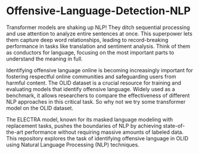 # Offensive-Language-Detection-NLP

Transformer models are shaking up NLP! They ditch sequential processing and use attention to analyze entire sentences at once. This superpower lets them capture deep word relationships, leading to record-breaking performance in tasks like translation and sentiment analysis. Think of them as conductors for language, focusing on the most important parts to understand the meaning in full.

Identifying offensive language online is becoming increasingly important for fostering respectful online communities and safeguarding users from harmful content. The OLID dataset is a crucial resource for training and evaluating models that identify offensive language.  Widely used as a benchmark, it allows researchers to compare the effectiveness of different NLP approaches in this critical task. So why not we try some transformer model on the OLID dataset.

The ELECTRA model, known for its masked language modeling with replacement tasks, pushes the boundaries of NLP by achieving state-of-the-art performance without requiring massive amounts of labeled data. This repository explores the task of identifying offensive language in OLID using Natural Language Processing (NLP) techniques.



